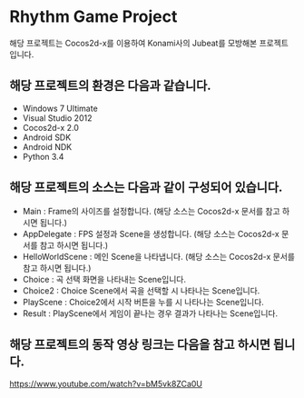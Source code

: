 # Rhythm Game Project
해당 프로젝트는 Cocos2d-x를 이용하여 Konami사의 Jubeat를 모방해본 프로젝트입니다.

## 해당 프로젝트의 환경은 다음과 같습니다.
- Windows 7 Ultimate
- Visual Studio 2012
- Cocos2d-x 2.0
- Android SDK
- Android NDK
- Python 3.4

## 해당 프로젝트의 소스는 다음과 같이 구성되어 있습니다.
- Main : Frame의 사이즈를 설정합니다. (해당 소스는 Cocos2d-x 문서를 참고 하시면 됩니다.)
- AppDelegate : FPS 설정과 Scene을 생성합니다. (해당 소스는 Cocos2d-x 문서를 참고 하시면 됩니다.)
- HelloWorldScene : 메인 Scene을 나타냅니다. (해당 소스는 Cocos2d-x 문서를 참고 하시면 됩니다.)
- Choice : 곡 선택 화면을 나타내는 Scene입니다.
- Choice2 : Choice Scene에서 곡을 선택할 시 나타나는 Scene입니다.
- PlayScene : Choice2에서 시작 버튼을 누를 시 나타나는 Scene입니다.
- Result : PlayScene에서 게임이 끝나는 경우 결과가 나타나는 Scene입니다.

## 해당 프로젝트의 동작 영상 링크는 다음을 참고 하시면 됩니다.
https://www.youtube.com/watch?v=bM5vk8ZCa0U
